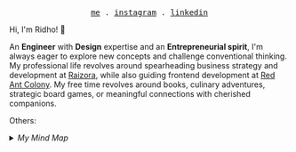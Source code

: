 <p align="center">
  <samp>
    <a href="https://ridhoassuryadi.com">me</a> .
    <a href="https://instagram.com/ridhoassuryadi">instagram</a> .
    <a href="https://www.linkedin.com/in/m-ridho/">linkedin</a>
  </samp>
</p>


Hi, I'm Ridho! 👋

An **Engineer** with **Design** expertise and an **Entrepreneurial spirit**, I'm always eager to explore new concepts and challenge conventional thinking. My professional life revolves around spearheading business strategy and development at [Raizora](https://raizora.com), while also guiding frontend development at [Red Ant Colony](https://redantcolony.com). My free time revolves around books, culinary adventures, strategic board games, or meaningful connections with cherished companions.

Others:
<details>
  <summary><i>My Mind Map</i></summary>

```mermaid
flowchart TD
intro([Start])
q1{{Yaw Brain, what do you want to do tonight?}}
s1(The same thing we do every night, Pinky. Try to take over the world!)
s2(Nothing)
s3(Plot for world domination)
q2{{Did it work?}}
s4(Victory!)
s5(Nope)
s6(Come, Dude. We must prepare for tomorrow night.)
q3{{What are we going to do tomorrow night, Brain?}}
s7(Resign to my failures)
s8(The same thing we do every night, Pinky. Try to take over the world!)
ending([Ending])
intro-->q1
q1-->s1
q1-->s2
s1-->s3
s3-->q2
q2-->s4
q2-->s5
s5-->s6
s6-->q3
q3-->s7
q3-->s8
s8-->q1
s2-->ending
s4-->ending
s7-->ending

